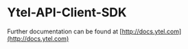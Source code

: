 # Ytel-API-Client-SDK

Further documentation can be found at [http://docs.ytel.com](http://docs.ytel.com)
